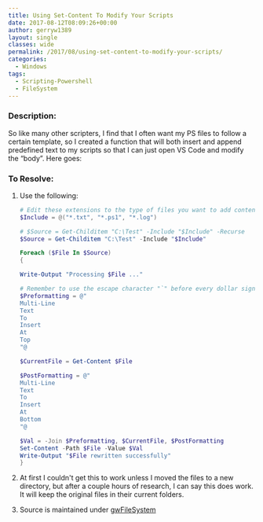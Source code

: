 ```yaml
---
title: Using Set-Content To Modify Your Scripts
date: 2017-08-12T08:09:26+00:00
author: gerryw1389
layout: single
classes: wide
permalink: /2017/08/using-set-content-to-modify-your-scripts/
categories:
  - Windows
tags:
  - Scripting-Powershell
  - FileSystem
---
```

<!--more-->

### Description:

So like many other scripters, I find that I often want my PS files to follow a certain template, so I created a function that will both insert and append predefined text to my scripts so that I can just open VS Code and modify the &#8220;body&#8221;. Here goes:

### To Resolve:

1. Use the following:

   ```powershell
   # Edit these extensions to the type of files you want to add content to.
   $Include = @("*.txt", "*.ps1", "*.log")

   # $Source = Get-Childitem "C:\Test" -Include "$Include" -Recurse
   $Source = Get-Childitem "C:\Test" -Include "$Include"

   Foreach ($File In $Source)
   {

   Write-Output "Processing $File ..." 

   # Remember to use the escape character "`" before every dollar sign and ` character. For example `$myVar and ``r``n (new line)
   $Preformatting = @"
   Multi-Line
   Text
   To
   Insert
   At
   Top
   "@

   $CurrentFile = Get-Content $File

   $PostFormatting = @"
   Multi-Line
   Text
   To
   Insert
   At
   Bottom
   "@

   $Val = -Join $Preformatting, $CurrentFile, $PostFormatting
   Set-Content -Path $File -Value $Val
   Write-Output "$File rewritten successfully"
   }
   ```

2. At first I couldn't get this to work unless I moved the files to a new directory, but after a couple hours of research, I can say this does work. It will keep the original files in their current folders.

3. Source is maintained under [gwFileSystem](https://github.com/gerryw1389/powershell/blob/main/gwFilesystem/Public/Set-PreformattedContent.ps1)
